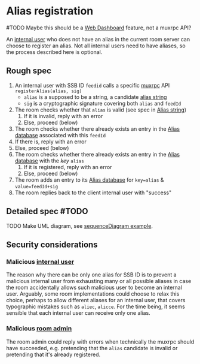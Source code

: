 # Alias registration

#TODO Maybe this should be a [Web Dashboard](../Setup/Web%20Dashboard.md) feature, not a muxrpc API?

An [internal user](../Stakeholders/Internal%20user.md) who does not have an alias in the current room server can choose to register an alias. Not all internal users need to have aliases, so the process described here is optional.

## Rough spec

1. An internal user with SSB ID `feedid` calls a specific [muxrpc](https://github.com/ssb-js/muxrpc/) API `registerAlias(alias, sig)`
    - `alias` is a supposed to be a string, a candidate [alias string](Alias%20string.md)
    - `sig` is a cryptographic signature covering both `alias` and `feedId`
1. The room checks whether that `alias` is valid (see spec in [Alias string](Alias%20string.md))
	1. If it is invalid, reply with an error
	1. Else, proceed (below)
1. The room checks whether there already exists an entry in the [Alias database](Alias%20database.md) associated with this `feedId`
  1. If there is, reply with an error
  1. Else, proceed (below)
1. The room checks whether there already exists an entry in the [Alias database](Alias%20database.md) with the *key* `alias`
	1. If it is registered, reply with an error
	1. Else, proceed (below)
1. The room adds an entry to its [Alias database](Alias%20database.md) for `key=alias` & `value=feedId+sig`
1. The room replies back to the client internal user with "success"

## Detailed spec #TODO

TODO Make UML diagram, see [sequenceDiagram example](../Misc/sequenceDiagram%20example.md).

## Security considerations

### Malicious [internal user](../Stakeholders/Internal%20user.md)

The reason why there can be only one alias for SSB ID is to prevent a malicious internal user from exhausting many or all possible aliases in case the room accidentally allows such malicious user to become an internal user. Arguably, some room implementations could choose to relax this choice, perhaps to allow different aliases for an internal user, that covers typographic mistakes such as `aliec`, `alicce`. For the time being, it seems sensible that each internal user can receive only one alias.

### Malicious [room admin](../Stakeholders/Room%20admin.md)

The room admin could reply with errors when technically the muxrpc should have succeeded, e.g. pretending that the `alias` candidate is invalid or pretending that it's already registered.